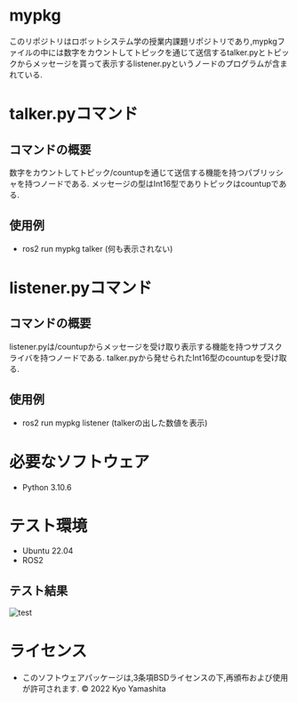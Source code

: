 # mypkg
このリポジトリはロボットシステム学の授業内課題リポジトリであり,mypkgファイルの中には数字をカウントしてトピックを通じて送信するtalker.pyとトピックからメッセージを貰って表示するlistener.pyというノードのプログラムが含まれている.
# talker.pyコマンド
## コマンドの概要
数字をカウントしてトピック/countupを通じて送信する機能を持つパブリッシャを持つノードである.
メッセージの型はInt16型でありトピックはcountupである.
## 使用例
* ros2 run mypkg talker
(何も表示されない)
# listener.pyコマンド
## コマンドの概要
listener.pyは/countupからメッセージを受け取り表示する機能を持つサブスクライバを持つノードである.
talker.pyから発せられたInt16型のcountupを受け取る.
## 使用例
* ros2 run mypkg listener
(talkerの出した数値を表示)
# 必要なソフトウェア
* Python 3.10.6
# テスト環境
* Ubuntu 22.04
* ROS2
## テスト結果
![test](https://github.com/kyo0221/mypkg/actions/workflows/test.yml/badge.svg)
# ライセンス
* このソフトウェアパッケージは,3条項BSDライセンスの下,再頒布および使用が許可されます.
© 2022 Kyo Yamashita
